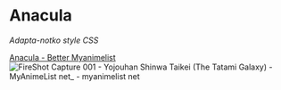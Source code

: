 # Anacula
*Adapta-notko style CSS*

[Anacula - Better Myanimelist](https://userstyles.world/style/12782/anacula-better-myanimelist)
![FireShot Capture 001 - Yojouhan Shinwa Taikei (The Tatami Galaxy) - MyAnimeList net_ - myanimelist net](https://github.com/rodhfr/Anacula/assets/83579016/890ab72c-b641-498b-84af-bd971ad814ba)
